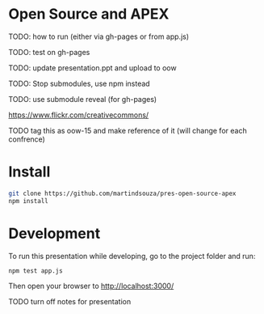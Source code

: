 # Open Source and APEX
TODO: how to run (either via gh-pages or from app.js)


TODO: test on gh-pages

TODO: update presentation.ppt and upload to oow

TODO: Stop submodules, use npm instead

TODO: use submodule reveal (for gh-pages)

https://www.flickr.com/creativecommons/


TODO tag this as oow-15 and make reference of it (will change for each confrence)

# Install

```bash
git clone https://github.com/martindsouza/pres-open-source-apex
npm install
```

# Development
To run this presentation while developing, go to the project folder and run:

```bash
npm test app.js
```

Then open your browser to [http://localhost:3000/](http://localhost:3000/)


TODO turn off notes for presentation
